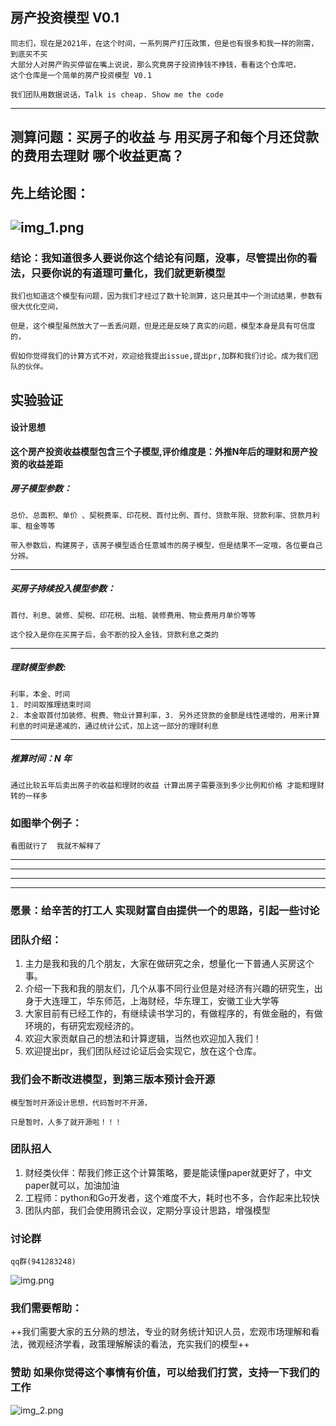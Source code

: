 ##  房产投资模型 V0.1


    同志们，现在是2021年，在这个时间，一系列房产打压政策，但是也有很多和我一样的刚需，到底买不买
    大部分人对房产购买停留在嘴上说说，那么究竟房子投资挣钱不挣钱，看看这个仓库吧，
    这个仓库是一个简单的房产投资模型 V0.1

    我们团队用数据说话，Talk is cheap. Show me the code


---
## 测算问题：买房子的收益 与  用买房子和每个月还贷款的费用去理财 哪个收益更高？
**先上结论图**：
-----
![img_1.png](image/img_1.png)
-----
### 结论：我知道很多人要说你这个结论有问题，没事，尽管提出你的看法，只要你说的有道理可量化，我们就更新模型
    我们也知道这个模型有问题，因为我们才经过了数十轮测算，这只是其中一个测试结果，参数有很大优化空间，

    但是，这个模型虽然放大了一丢丢问题，但是还是反映了真实的问题，模型本身是具有可信度的，

    假如你觉得我们的计算方式不对，欢迎给我提出issue,提出pr,加群和我们讨论。成为我们团队的伙伴。


## 实验验证

#### 设计思想
**这个房产投资收益模型包含三个子模型,评价维度是：外推N年后的理财和房产投资的收益差距**

##### 房子模型参数：
    总价、总面积、单价 、契税费率、印花税、首付比例、首付、贷款年限、贷款利率、贷款月利率、租金等等

    带入参数后，构建房子，该房子模型适合任意城市的房子模型，但是结果不一定哦，各位要自己分辨。
-----------------------------------------------

##### 买房子持续投入模型参数：
    首付、利息、装修、契税、印花税、出租、装修费用、物业费用月单价等等

    这个投入是你在买房子后，会不断的投入金钱，贷款利息之类的
-----------------------------------------------
##### 理财模型参数:
    利率，本金、时间
    1. 时间取推理结束时间
    2. 本金取首付加装修、税费、物业计算利率，3. 另外还贷款的金额是线性递增的，用来计算利息的时间是递减的，通过统计公式，加上这一部分的理财利息
-----------------------------------------------
##### 推算时间：N 年

    通过比较五年后卖出房子的收益和理财的收益 计算出房子需要涨到多少比例和价格 才能和理财转的一样多

### 如图举个例子：
    看图就行了  我就不解释了




----------------------------------
----------------------------------
----------------------------------
----------------------------------









###   愿景：给辛苦的打工人 实现财富自由提供一个的思路，引起一些讨论

###   团队介绍：
1. 主力是我和我的几个朋友，大家在做研究之余，想量化一下普通人买房这个事。
2. 介绍一下我和我的朋友们，几个从事不同行业但是对经济有兴趣的研究生，出身于大连理工，华东师范，上海财经，华东理工，安徽工业大学等
3. 大家目前有已经工作的，有继续读书学习的，有做程序的，有做金融的，有做环境的，有研究宏观经济的。
4. 欢迎大家贡献自己的想法和计算逻辑，当然也欢迎加入我们！
5. 欢迎提出pr，我们团队经过论证后会实现它，放在这个仓库。

### 我们会不断改进模型，到第三版本预计会开源

    模型暂时开源设计思想，代码暂时不开源，

    只是暂时，人多了就开源啦！！！

### 团队招人
1. 财经类伙伴：帮我们修正这个计算策略，要是能读懂paper就更好了，中文paper就可以，加油加油
1. 工程师：python和Go开发者，这个难度不大，耗时也不多，合作起来比较快
1. 团队内部，我们会使用腾讯会议，定期分享设计思路，增强模型

### 讨论群
    qq群(941283248)
![img.png](image/img.png)

### 我们需要帮助：
++我们需要大家的五分熟的想法，专业的财务统计知识人员，宏观市场理解和看法，微观经济学看，政策理解解读的看法，充实我们的模型++

###  赞助 如果你觉得这个事情有价值，可以给我们打赏，支持一下我们的工作
![img_2.png](image/img_2.png)



